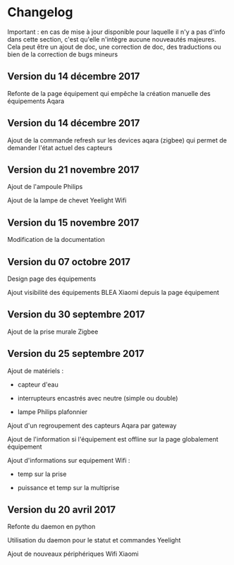 # Changelog

Important : en cas de mise à jour disponible pour laquelle il n'y a pas d'info dans cette section, c'est qu'elle n'intègre aucune nouveautés majeures. Cela peut être un ajout de doc, une correction de doc, des traductions ou bien de la correction de bugs mineurs

## Version du 14 décembre 2017

Refonte de la page équipement qui empêche la création manuelle des équipements Aqara

## Version du 14 décembre 2017

Ajout de la commande refresh sur les devices aqara (zigbee) qui permet de demander l'état actuel des capteurs

## Version du 21 novembre 2017

Ajout de l'ampoule Philips

Ajout de la lampe de chevet Yeelight Wifi

## Version du 15 novembre 2017

Modification de la documentation

## Version du 07 octobre 2017

Design page des équipements

Ajout visibilité des équipements BLEA Xiaomi depuis la page équipement

## Version du 30 septembre 2017

Ajout de la prise murale Zigbee

## Version du 25 septembre 2017

Ajout de matériels :

* capteur d'eau

* interrupteurs encastrés avec neutre (simple ou double)

* lampe Philips plafonnier


Ajout d'un regroupement des capteurs Aqara par gateway

Ajout de l'information si l'équipement est offline sur la page globalement équipement

Ajout d'informations sur equipement Wifi :

* temp sur la prise

* puissance et temp sur la multiprise

## Version du 20 avril 2017

Refonte du daemon en python

Utilisation du daemon pour le statut et commandes Yeelight

Ajout de nouveaux périphériques Wifi Xiaomi